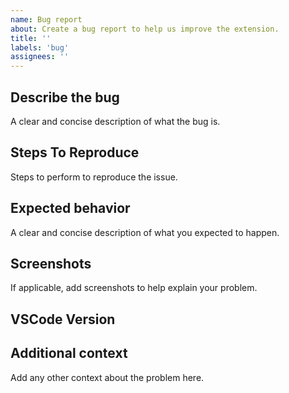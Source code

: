 ```yaml
---
name: Bug report
about: Create a bug report to help us improve the extension.
title: ''
labels: 'bug'
assignees: ''
---
```


## Describe the bug

A clear and concise description of what the bug is.

## Steps To Reproduce

Steps to perform to reproduce the issue.

## Expected behavior

A clear and concise description of what you expected to happen.

## Screenshots

If applicable, add screenshots to help explain your problem.

## VSCode Version

<!-- Copy and paste the Help -> About content here -->

## Additional context

Add any other context about the problem here.
